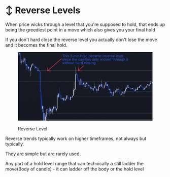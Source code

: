 # ↕ Reverse Levels

When price wicks through a level that you're supposed to hold, that ends up being the greediest point in a move which also gives you your final hold

If you don't hard close the reverse level you actually don't lose the move and it becomes the final hold.

<figure><img src="../../.gitbook/assets/image (15) (1).png" alt=""><figcaption><p>Reverse Level</p></figcaption></figure>

Reverse trends typically work on higher timeframes, not always but typically.

They are simple but are rarely used.

Any part of a hold level range that can technically a still ladder the move(Body of candle) - it can ladder off the body or the hold level

